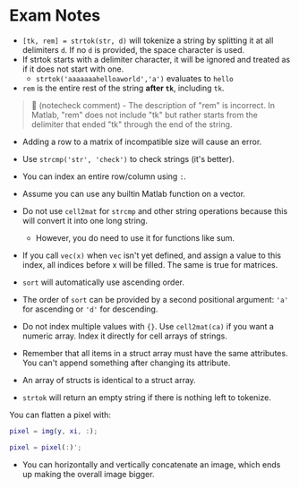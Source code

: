 # Exam Notes
- `[tk, rem] = strtok(str, d)` will tokenize a string by splitting it at all delimiters `d`. If no `d` is provided, the space character is used.
- If strtok starts with a delimiter character, it will be ignored and treated as if it does not start with one.
	- `strtok('aaaaaaahelloaworld','a')` evaluates to `hello`
- `rem` is the entire rest of the string **after `tk`**, including `tk`.
> 🤖 (notecheck comment) - The description of "rem" is incorrect. In Matlab, "rem" does not include "tk" but rather starts from the delimiter that ended "tk" through the end of the string.

- Adding a row to a matrix of incompatible size will cause an error.
- Use `strcmp('str', 'check')` to check strings (it's better).
- You can index an entire row/column using `:`.

- Assume you can use any builtin Matlab function on a vector.
- Do not use `cell2mat` for `strcmp` and other string operations because this will convert it into one long string.
	- However, you do need to use it for functions like sum.
- If you call `vec(x)` when `vec` isn't yet defined, and assign a value to this index, all indices before x will be filled. The same is true for matrices.
- `sort` will automatically use ascending order.
- The order of `sort` can be provided by a second positional argument: `'a'` for ascending or `'d'` for descending.

- Do not index multiple values with `{}`. Use `cell2mat(ca)` if you want a numeric array. Index it directly for cell arrays of strings.
- Remember that all items in a struct array must have the same attributes. You can't append something after changing its attribute.
- An array of structs is identical to a struct array.
- `strtok` will return an empty string if there is nothing left to tokenize.

You can flatten a pixel with:
```matlab
pixel = img(y, xi, :);

pixel = pixel(:)';
```

- You can horizontally and vertically concatenate an image, which ends up making the overall image bigger.